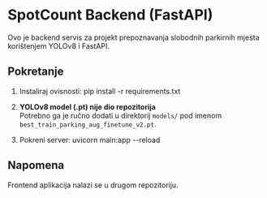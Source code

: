 # SpotCount Backend (FastAPI)

Ovo je backend servis za projekt prepoznavanja slobodnih parkirnih mjesta korištenjem YOLOv8 i FastAPI.

## Pokretanje

1. Instaliraj ovisnosti:
pip install -r requirements.txt


2. **YOLOv8 model (.pt) nije dio repozitorija**  
Potrebno ga je ručno dodati u direktorij `models/` pod imenom `best_train_parking_aug_finetune_v2.pt`.

3. Pokreni server:
uvicorn main:app --reload

## Napomena

Frontend aplikacija nalazi se u drugom repozitoriju.